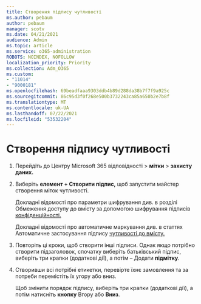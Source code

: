 ```yaml
---
title: Створення підпису чутливості
ms.author: pebaum
author: pebaum
manager: scotv
ms.date: 04/21/2021
audience: Admin
ms.topic: article
ms.service: o365-administration
ROBOTS: NOINDEX, NOFOLLOW
localization_priority: Priority
ms.collection: Adm_O365
ms.custom:
- "11014"
- "9000181"
ms.openlocfilehash: 69beadfaaa9303ddb4b89d288da38b7f7f9a925c
ms.sourcegitcommit: 86c95d3f0f268e500b3732243ca85a650b2e7b8f
ms.translationtype: MT
ms.contentlocale: uk-UA
ms.lasthandoff: 07/22/2021
ms.locfileid: "53532204"
---
```

# <a name="how-to-create-a-sensitivity-label"></a>Створення підпису чутливості

1. Перейдіть до Центру Microsoft 365 відповідності > **мітки**  >  **захисту даних.**

1. Виберіть **елемент + Створити підпис,** щоб запустити майстер створення міток чутливості.

    Докладні відомості про параметри шифрування див. в розділі Обмеження доступу до вмісту за допомогою шифрування підписів [конфіденційності.](https://go.microsoft.com/fwlink/?linkid=2106331)

    Докладні відомості про автоматичне маркування див. в статтях Автоматичне застосування підпису [чутливості до вмісту.](https://go.microsoft.com/fwlink/?linkid=2105837)

1. Повторіть ці кроки, щоб створити інші підписи. Однак якщо потрібно створити підзаголовок, спочатку виберіть батьківський підпис, виберіть три крапки (додаткові дії), а потім – Додати **підмітку**.

1. Створивши всі потрібні етикетки, перевірте їхнє замовлення та за потреби перемістіть їх угору або вниз. 
    
    Щоб змінити порядок підпису, виберіть три крапки (додаткові дії), а потім натисніть **кнопку** Вгору або **Вниз**.
